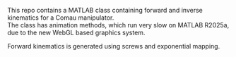 This repo contains a MATLAB class containing forward and inverse kinematics for a Comau manipulator.   
The class has animation methods, which run very slow on MATLAB R2025a, due to the new WebGL based graphics system.   

Forward kinematics is generated using screws and exponential mapping.